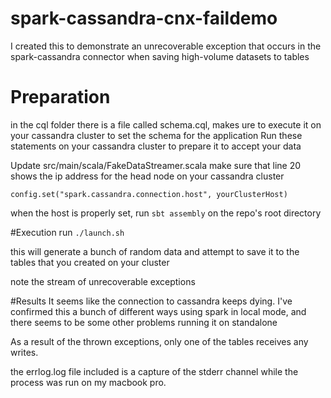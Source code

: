 # spark-cassandra-cnx-faildemo
I created this to demonstrate an unrecoverable exception that occurs in the spark-cassandra connector when saving high-volume datasets to tables

# Preparation
in the cql folder there is a file called schema.cql, makes ure to execute it on your cassandra cluster to set the schema for the application
Run these statements on your cassandra cluster to prepare it to accept your data

Update src/main/scala/FakeDataStreamer.scala
make sure that line 20 shows the ip address for the head node on your cassandra cluster

````
config.set("spark.cassandra.connection.host", yourClusterHost)
````

when the host is properly set, run ``` sbt assembly ``` on the repo's root directory

#Execution
run ```./launch.sh```

this will generate a bunch of random data and attempt to save it to the tables that you created on your cluster

note the stream of unrecoverable exceptions

#Results
It seems like the connection to cassandra keeps dying.  I've confirmed this a bunch of different ways using spark in local mode, and there seems to be some other problems running it on standalone

As a result of the thrown exceptions, only one of the tables receives any writes.

the errlog.log file included is a capture of the stderr channel while the process was run on my macbook pro.

